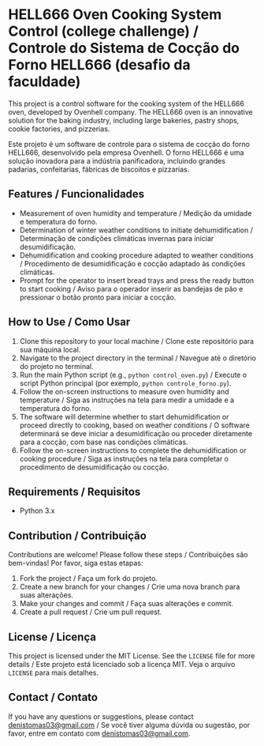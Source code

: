 # HELL666 Oven Cooking System Control (college challenge) / Controle do Sistema de Cocção do Forno HELL666 (desafio da faculdade)

This project is a control software for the cooking system of the HELL666 oven, developed by Ovenhell company. The HELL666 oven is an innovative solution for the baking industry, including large bakeries, pastry shops, cookie factories, and pizzerias.
  
Este projeto é um software de controle para o sistema de cocção do forno HELL666, desenvolvido pela empresa Ovenhell. O forno HELL666 é uma solução inovadora para a indústria panificadora, incluindo grandes padarias, confeitarias, fábricas de biscoitos e pizzarias.

## Features / Funcionalidades

- Measurement of oven humidity and temperature / Medição da umidade e temperatura do forno.
- Determination of winter weather conditions to initiate dehumidification / Determinação de condições climáticas invernas para iniciar desumidificação.
- Dehumidification and cooking procedure adapted to weather conditions / Procedimento de desumidificação e cocção adaptado às condições climáticas.
- Prompt for the operator to insert bread trays and press the ready button to start cooking / Aviso para o operador inserir as bandejas de pão e pressionar o botão pronto para iniciar a cocção.

## How to Use / Como Usar

1. Clone this repository to your local machine / Clone este repositório para sua máquina local.
2. Navigate to the project directory in the terminal / Navegue até o diretório do projeto no terminal.
3. Run the main Python script (e.g., `python control_oven.py`) / Execute o script Python principal (por exemplo, `python controle_forno.py`).
4. Follow the on-screen instructions to measure oven humidity and temperature / Siga as instruções na tela para medir a umidade e a temperatura do forno.
5. The software will determine whether to start dehumidification or proceed directly to cooking, based on weather conditions / O software determinará se deve iniciar a desumidificação ou proceder diretamente para a cocção, com base nas condições climáticas.
6. Follow the on-screen instructions to complete the dehumidification or cooking procedure / Siga as instruções na tela para completar o procedimento de desumidificação ou cocção.

## Requirements / Requisitos

- Python 3.x

## Contribution / Contribuição

Contributions are welcome! Please follow these steps / Contribuições são bem-vindas! Por favor, siga estas etapas:

1. Fork the project / Faça um fork do projeto.
2. Create a new branch for your changes / Crie uma nova branch para suas alterações.
3. Make your changes and commit / Faça suas alterações e commit.
4. Create a pull request / Crie um pull request.

## License / Licença

This project is licensed under the MIT License. See the `LICENSE` file for more details / Este projeto está licenciado sob a licença MIT. Veja o arquivo `LICENSE` para mais detalhes.

## Contact / Contato

If you have any questions or suggestions, please contact denistomas03@gmail.com / Se você tiver alguma dúvida ou sugestão, por favor, entre em contato com denistomas03@gmail.com.

